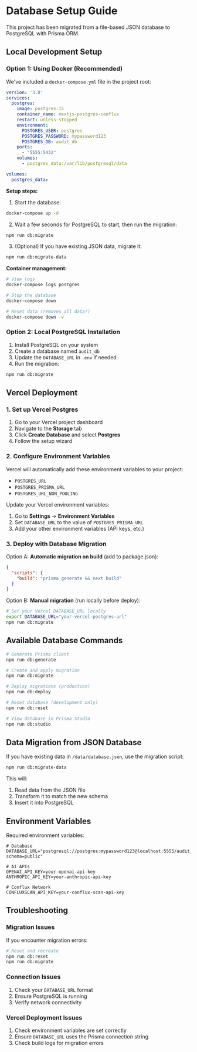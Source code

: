 # Database Setup Guide

This project has been migrated from a file-based JSON database to PostgreSQL with Prisma ORM.

## Local Development Setup

### Option 1: Using Docker (Recommended)

We've included a `docker-compose.yml` file in the project root:

```yaml
version: '3.8'
services:
  postgres:
    image: postgres:15
    container_name: nextjs-postgres-conflux
    restart: unless-stopped
    environment:
      POSTGRES_USER: postgres
      POSTGRES_PASSWORD: mypassword123
      POSTGRES_DB: audit_db
    ports:
      - "5555:5432"
    volumes:
      - postgres_data:/var/lib/postgresql/data

volumes:
  postgres_data:
```

**Setup steps:**

1. Start the database:
```bash
docker-compose up -d
```

2. Wait a few seconds for PostgreSQL to start, then run the migration:
```bash
npm run db:migrate
```

3. (Optional) If you have existing JSON data, migrate it:
```bash
npm run db:migrate-data
```

**Container management:**
```bash
# View logs
docker-compose logs postgres

# Stop the database
docker-compose down

# Reset data (removes all data!)
docker-compose down -v
```

### Option 2: Local PostgreSQL Installation

1. Install PostgreSQL on your system
2. Create a database named `audit_db`
3. Update the `DATABASE_URL` in `.env` if needed
4. Run the migration:
```bash
npm run db:migrate
```

## Vercel Deployment

### 1. Set up Vercel Postgres

1. Go to your Vercel project dashboard
2. Navigate to the **Storage** tab
3. Click **Create Database** and select **Postgres**
4. Follow the setup wizard

### 2. Configure Environment Variables

Vercel will automatically add these environment variables to your project:
- `POSTGRES_URL`
- `POSTGRES_PRISMA_URL` 
- `POSTGRES_URL_NON_POOLING`

Update your Vercel environment variables:
1. Go to **Settings** → **Environment Variables**
2. Set `DATABASE_URL` to the value of `POSTGRES_PRISMA_URL`
3. Add your other environment variables (API keys, etc.)

### 3. Deploy with Database Migration

Option A: **Automatic migration on build** (add to package.json):
```json
{
  "scripts": {
    "build": "prisma generate && next build"
  }
}
```

Option B: **Manual migration** (run locally before deploy):
```bash
# Set your Vercel DATABASE_URL locally
export DATABASE_URL="your-vercel-postgres-url"
npm run db:migrate
```

## Available Database Commands

```bash
# Generate Prisma client
npm run db:generate

# Create and apply migration
npm run db:migrate

# Deploy migrations (production)
npm run db:deploy

# Reset database (development only)
npm run db:reset

# View database in Prisma Studio
npm run db:studio
```

## Data Migration from JSON Database

If you have existing data in `/data/database.json`, use the migration script:

```bash
npm run db:migrate-data
```

This will:
1. Read data from the JSON file
2. Transform it to match the new schema
3. Insert it into PostgreSQL

## Environment Variables

Required environment variables:

```env
# Database
DATABASE_URL="postgresql://postgres:mypassword123@localhost:5555/audit_db?schema=public"

# AI APIs
OPENAI_API_KEY=your-openai-api-key
ANTHROPIC_API_KEY=your-anthropic-api-key

# Conflux Network
CONFLUXSCAN_API_KEY=your-conflux-scan-api-key
```

## Troubleshooting

### Migration Issues

If you encounter migration errors:

```bash
# Reset and recreate
npm run db:reset
npm run db:migrate
```

### Connection Issues

1. Check your `DATABASE_URL` format
2. Ensure PostgreSQL is running
3. Verify network connectivity

### Vercel Deployment Issues

1. Check environment variables are set correctly
2. Ensure `DATABASE_URL` uses the Prisma connection string
3. Check build logs for migration errors